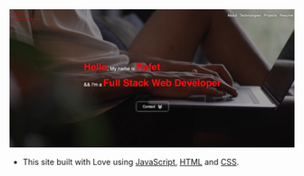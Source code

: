 <img src='public/Screen Shot 2022-05-19 at 8.06.55 PM.png'>

* This site built with Love using [JavaScript](https://developer.mozilla.org/en-US/docs/Web/JavaScript), [HTML](https://developer.mozilla.org/en-US/docs/Web/HTML) and [CSS](https://developer.mozilla.org/en-US/docs/Web/CSS).

